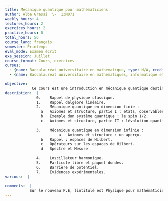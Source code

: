 ```yaml
---
title: Mécanique quantique pour mathématiciens
author: Alba Grassi  \-  13M071
weekly_hours: 4
lectures_hours: 2
exercices_hours: 2
practice_hours: 0
total_hours: 56
course_lang: français
semester: Printemps
eval_mode: Examen écrit
exa_session: Juillet
course_format: Cours, exercices
cursus:
  - {name: Baccalauréat universitaire en mathématique, type: N/A, credits: 6}
  - {name: Baccalauréat universitaire en mathématiques, informatique et sciences numériques, type: N/A, credits: 5}

objective:  |
            Ce cours est une introduction en mécanique quantique destinée aux étudiant-e-s en mathématiques.
description:  |
              0.	Rappel de physique classique.
              1.	Rappel dalgèbre linéaire.
              2.	Mécanique quantique en dimension finie :
              	a	Axiomes et structure, partie I : états, observables, linterprétation 			probabiliste, principe dincertitude de Heisenberg.
              	b	Exemple dun système quantique : le spin 1/2.
              	c	Axiomes et structure, partie II : lévolution quantique, léquation de 			Schrödinger, symétries et lois de conservation.
              
              3.	Mécanique quantique en dimension infinie :
                     	a  	Axiomes et structure : un aperçu.
              	b	Rappel : espaces de Hilbert.
              	c	Opérateurs sur les espaces de Hilbert.
              	d	Spectre et Mesure
              
              4.	Loscillateur harmonique.
              5.	Particule libre et paquet dondes.
              6.	Barrière de potentiel.
              7.	Evidences expérimentales.
various:  |
          
comments:  |
           Sur le nouveau P.E, lintitulé est Physique pour mathématiciens
---
```

